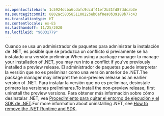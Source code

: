 ```yaml
---
ms.openlocfilehash: 1c5924dcba6cdafc9dcdf41ef2b31fd87ddcab3e
ms.sourcegitcommit: 0802ac583585110022beb6af8ea0b39188b77c43
ms.translationtype: HT
ms.contentlocale: es-ES
ms.lasthandoff: 11/25/2020
ms.locfileid: "96031779"
---
```


<span data-ttu-id="39aac-101">Cuando se usa un administrador de paquetes para administrar la instalación de .NET, es posible que se produzca un conflicto si previamente se ha instalado una versión preliminar.</span><span class="sxs-lookup"><span data-stu-id="39aac-101">When using a package manager to manage your installation of .NET, you may run into a conflict if you've previously installed a preview release.</span></span> <span data-ttu-id="39aac-102">El administrador de paquetes puede interpretar la versión que no es preliminar como una versión anterior de .NET.</span><span class="sxs-lookup"><span data-stu-id="39aac-102">The package manager may interpret the non-preview release as an earlier version of .NET.</span></span> <span data-ttu-id="39aac-103">Para instalar la versión que no es preliminar, desinstale primero las versiones preliminares.</span><span class="sxs-lookup"><span data-stu-id="39aac-103">To install the non-preview release, first uninstall the preview versions.</span></span> <span data-ttu-id="39aac-104">Para obtener más información sobre cómo desinstalar .NET, vea [Procedimiento para quitar el entorno de ejecución y el SDK de .NET](../remove-runtime-sdk-versions.md?pivots=os-linux#uninstall-net).</span><span class="sxs-lookup"><span data-stu-id="39aac-104">For more information about uninstalling .NET, see [How to remove the .NET Runtime and SDK](../remove-runtime-sdk-versions.md?pivots=os-linux#uninstall-net).</span></span>
